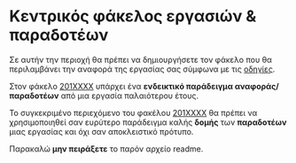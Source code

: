 # Κεντρικός φάκελος εργασιών & παραδοτέων

Σε αυτήν την περιοχή θα πρέπει να δημιουργήσετε τον φάκελο που θα περιλαμβάνει την αναφορά της εργασίας σας σύμφωνα με τις [οδηγίες](https://courses-ionio.github.io/help/guide/).

Στον φάκελο [201XXXX](https://github.com/courses-ionio/cs/tree/master/projects/201XXXX) υπάρχει ένα **ενδεικτικό παράδειγμα 
αναφοράς/παραδοτέων** από μια εργασία παλαιότερου έτους.

Το συγκεκριμένο περιεχόμενο του φακέλου [201XXXX](https://github.com/courses-ionio/cs/tree/master/projects/201XXXX) θα πρέπει να 
χρησιμοποιηθεί σαν ευρύτερο παράδειγμα καλής **δομής** των **παραδοτέων** μιας εργασίας και όχι σαν αποκλειστικό πρότυπο.

Παρακαλώ **μην πειράξετε** το παρόν αρχείο readme.
